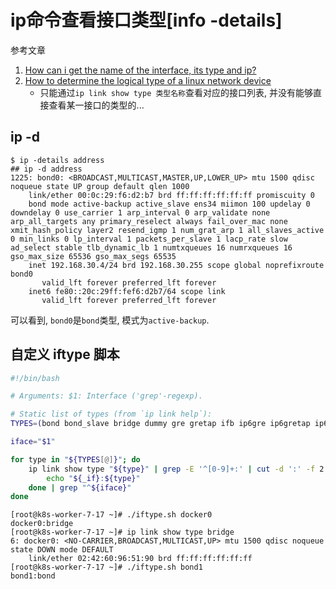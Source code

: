 # ip命令查看接口类型[info -details]

参考文章

1. [How can i get the name of the interface, its type and ip?](https://unix.stackexchange.com/questions/643926/how-can-i-get-the-name-of-the-interface-its-type-and-ip)
2. [How to determine the logical type of a linux network device](https://unix.stackexchange.com/questions/272850/how-to-determine-the-logical-type-of-a-linux-network-device)
   - 只能通过`ip link show type 类型名称`查看对应的接口列表, 并没有能够直接查看某一接口的类型的...

## ip -d

```log
$ ip -details address
## ip -d address
1225: bond0: <BROADCAST,MULTICAST,MASTER,UP,LOWER_UP> mtu 1500 qdisc noqueue state UP group default qlen 1000
    link/ether 00:0c:29:f6:d2:b7 brd ff:ff:ff:ff:ff:ff promiscuity 0
    bond mode active-backup active_slave ens34 miimon 100 updelay 0 downdelay 0 use_carrier 1 arp_interval 0 arp_validate none arp_all_targets any primary_reselect always fail_over_mac none xmit_hash_policy layer2 resend_igmp 1 num_grat_arp 1 all_slaves_active 0 min_links 0 lp_interval 1 packets_per_slave 1 lacp_rate slow ad_select stable tlb_dynamic_lb 1 numtxqueues 16 numrxqueues 16 gso_max_size 65536 gso_max_segs 65535
    inet 192.168.30.4/24 brd 192.168.30.255 scope global noprefixroute bond0
       valid_lft forever preferred_lft forever
    inet6 fe80::20c:29ff:fef6:d2b7/64 scope link
       valid_lft forever preferred_lft forever
```

可以看到, `bond0`是`bond`类型, 模式为`active-backup`.

## 自定义 iftype 脚本

```bash
#!/bin/bash

# Arguments: $1: Interface ('grep'-regexp).

# Static list of types (from `ip link help`):
TYPES=(bond bond_slave bridge dummy gre gretap ifb ip6gre ip6gretap ip6tnl ipip ipoib ipvlan macvlan macvtap nlmon sit vcan veth vlan vti vxlan tun tap)

iface="$1"

for type in "${TYPES[@]}"; do
    ip link show type "${type}" | grep -E '^[0-9]+:' | cut -d ':' -f 2 | sed 's|^[[:space:]]*||' | while read _if; do
        echo "${_if}:${type}"
    done | grep "^${iface}"
done
```

```log
[root@k8s-worker-7-17 ~]# ./iftype.sh docker0
docker0:bridge
[root@k8s-worker-7-17 ~]# ip link show type bridge
6: docker0: <NO-CARRIER,BROADCAST,MULTICAST,UP> mtu 1500 qdisc noqueue state DOWN mode DEFAULT
    link/ether 02:42:60:96:51:90 brd ff:ff:ff:ff:ff:ff
[root@k8s-worker-7-17 ~]# ./iftype.sh bond1
bond1:bond
```

